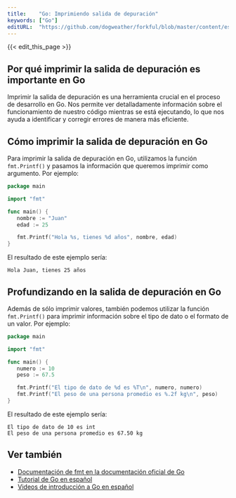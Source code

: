 ```yaml
---
title:    "Go: Imprimiendo salida de depuración"
keywords: ["Go"]
editURL:  "https://github.com/dogweather/forkful/blob/master/content/es/go/printing-debug-output.md"
---
```


{{< edit_this_page >}}

## Por qué imprimir la salida de depuración es importante en Go 

Imprimir la salida de depuración es una herramienta crucial en el proceso de desarrollo en Go. Nos permite ver detalladamente información sobre el funcionamiento de nuestro código mientras se está ejecutando, lo que nos ayuda a identificar y corregir errores de manera más eficiente.

## Cómo imprimir la salida de depuración en Go

Para imprimir la salida de depuración en Go, utilizamos la función `fmt.Printf()` y pasamos la información que queremos imprimir como argumento. Por ejemplo:

```Go
package main 

import "fmt"

func main() {
   nombre := "Juan" 
   edad := 25 

   fmt.Printf("Hola %s, tienes %d años", nombre, edad)
}
```

El resultado de este ejemplo sería:

```
Hola Juan, tienes 25 años
```

## Profundizando en la salida de depuración en Go

Además de sólo imprimir valores, también podemos utilizar la función `fmt.Printf()` para imprimir información sobre el tipo de dato o el formato de un valor. Por ejemplo:

```Go
package main 

import "fmt"

func main() {
   numero := 10
   peso := 67.5

   fmt.Printf("El tipo de dato de %d es %T\n", numero, numero)
   fmt.Printf("El peso de una persona promedio es %.2f kg\n", peso)
}
```

El resultado de este ejemplo sería:

```
El tipo de dato de 10 es int 
El peso de una persona promedio es 67.50 kg 
```

## Ver también

- [Documentación de fmt en la documentación oficial de Go](https://golang.org/pkg/fmt/)
- [Tutorial de Go en español](https://www.tutorialesprogramacionya.com/goya/index.php?cat=49)
- [Videos de introducción a Go en español](https://www.youtube.com/playlist?list=PLw8RQJQ8K1ySN6j9CmCu31r4UNUUMbcn0)